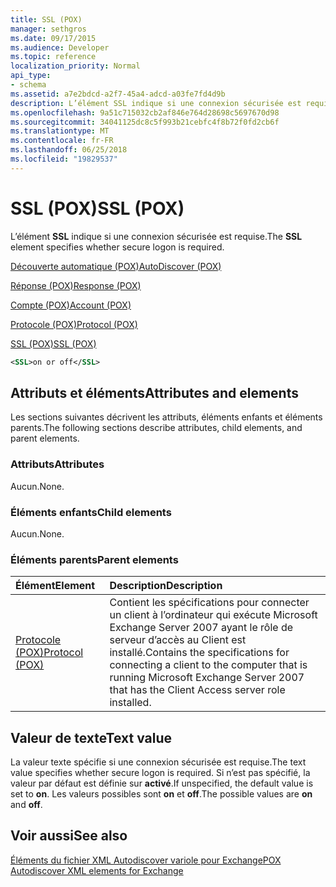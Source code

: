 ```yaml
---
title: SSL (POX)
manager: sethgros
ms.date: 09/17/2015
ms.audience: Developer
ms.topic: reference
localization_priority: Normal
api_type:
- schema
ms.assetid: a7e2bdcd-a2f7-45a4-adcd-a03fe7fd4d9b
description: L’élément SSL indique si une connexion sécurisée est requise.
ms.openlocfilehash: 9a51c715032cb2af846e764d28698c5697670d98
ms.sourcegitcommit: 34041125dc8c5f993b21cebfc4f8b72f0fd2cb6f
ms.translationtype: MT
ms.contentlocale: fr-FR
ms.lasthandoff: 06/25/2018
ms.locfileid: "19829537"
---
```

# <a name="ssl-pox"></a><span data-ttu-id="ec627-103">SSL (POX)</span><span class="sxs-lookup"><span data-stu-id="ec627-103">SSL (POX)</span></span>

<span data-ttu-id="ec627-104">L’élément **SSL** indique si une connexion sécurisée est requise.</span><span class="sxs-lookup"><span data-stu-id="ec627-104">The **SSL** element specifies whether secure logon is required.</span></span> 
  
[<span data-ttu-id="ec627-105">Découverte automatique (POX)</span><span class="sxs-lookup"><span data-stu-id="ec627-105">AutoDiscover (POX)</span></span>](autodiscover-pox.md)
  
[<span data-ttu-id="ec627-106">Réponse (POX)</span><span class="sxs-lookup"><span data-stu-id="ec627-106">Response (POX)</span></span>](response-pox.md)
  
[<span data-ttu-id="ec627-107">Compte (POX)</span><span class="sxs-lookup"><span data-stu-id="ec627-107">Account (POX)</span></span>](account-pox.md)
  
[<span data-ttu-id="ec627-108">Protocole (POX)</span><span class="sxs-lookup"><span data-stu-id="ec627-108">Protocol (POX)</span></span>](protocol-pox.md)
  
[<span data-ttu-id="ec627-109">SSL (POX)</span><span class="sxs-lookup"><span data-stu-id="ec627-109">SSL (POX)</span></span>](ssl-pox.md)
  
```xml
<SSL>on or off</SSL>
```

## <a name="attributes-and-elements"></a><span data-ttu-id="ec627-110">Attributs et éléments</span><span class="sxs-lookup"><span data-stu-id="ec627-110">Attributes and elements</span></span>

<span data-ttu-id="ec627-111">Les sections suivantes décrivent les attributs, éléments enfants et éléments parents.</span><span class="sxs-lookup"><span data-stu-id="ec627-111">The following sections describe attributes, child elements, and parent elements.</span></span>
  
### <a name="attributes"></a><span data-ttu-id="ec627-112">Attributs</span><span class="sxs-lookup"><span data-stu-id="ec627-112">Attributes</span></span>

<span data-ttu-id="ec627-113">Aucun.</span><span class="sxs-lookup"><span data-stu-id="ec627-113">None.</span></span>
  
### <a name="child-elements"></a><span data-ttu-id="ec627-114">Éléments enfants</span><span class="sxs-lookup"><span data-stu-id="ec627-114">Child elements</span></span>

<span data-ttu-id="ec627-115">Aucun.</span><span class="sxs-lookup"><span data-stu-id="ec627-115">None.</span></span>
  
### <a name="parent-elements"></a><span data-ttu-id="ec627-116">Éléments parents</span><span class="sxs-lookup"><span data-stu-id="ec627-116">Parent elements</span></span>

|<span data-ttu-id="ec627-117">**Élément**</span><span class="sxs-lookup"><span data-stu-id="ec627-117">**Element**</span></span>|<span data-ttu-id="ec627-118">**Description**</span><span class="sxs-lookup"><span data-stu-id="ec627-118">**Description**</span></span>|
|:-----|:-----|
|[<span data-ttu-id="ec627-119">Protocole (POX)</span><span class="sxs-lookup"><span data-stu-id="ec627-119">Protocol (POX)</span></span>](protocol-pox.md) <br/> |<span data-ttu-id="ec627-120">Contient les spécifications pour connecter un client à l’ordinateur qui exécute Microsoft Exchange Server 2007 ayant le rôle de serveur d’accès au Client est installé.</span><span class="sxs-lookup"><span data-stu-id="ec627-120">Contains the specifications for connecting a client to the computer that is running Microsoft Exchange Server 2007 that has the Client Access server role installed.</span></span>  <br/> |
   
## <a name="text-value"></a><span data-ttu-id="ec627-121">Valeur de texte</span><span class="sxs-lookup"><span data-stu-id="ec627-121">Text value</span></span>

<span data-ttu-id="ec627-122">La valeur texte spécifie si une connexion sécurisée est requise.</span><span class="sxs-lookup"><span data-stu-id="ec627-122">The text value specifies whether secure logon is required.</span></span> <span data-ttu-id="ec627-123">Si n’est pas spécifié, la valeur par défaut est définie sur **activé**.</span><span class="sxs-lookup"><span data-stu-id="ec627-123">If unspecified, the default value is set to **on**.</span></span> <span data-ttu-id="ec627-124">Les valeurs possibles sont **on** et **off**.</span><span class="sxs-lookup"><span data-stu-id="ec627-124">The possible values are **on** and **off**.</span></span>
  
## <a name="see-also"></a><span data-ttu-id="ec627-125">Voir aussi</span><span class="sxs-lookup"><span data-stu-id="ec627-125">See also</span></span>



[<span data-ttu-id="ec627-126">Éléments du fichier XML Autodiscover variole pour Exchange</span><span class="sxs-lookup"><span data-stu-id="ec627-126">POX Autodiscover XML elements for Exchange</span></span>](pox-autodiscover-xml-elements-for-exchange.md)

